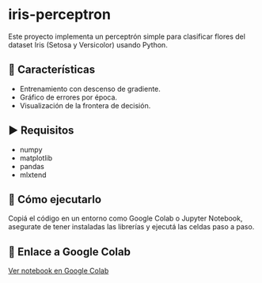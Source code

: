 # iris-perceptron

Este proyecto implementa un perceptrón simple para clasificar flores del dataset Iris (Setosa y Versicolor) usando Python.

## 📌 Características
- Entrenamiento con descenso de gradiente.
- Gráfico de errores por época.
- Visualización de la frontera de decisión.

## ▶️ Requisitos
- numpy  
- matplotlib  
- pandas  
- mlxtend  

## 🚀 Cómo ejecutarlo
Copiá el código en un entorno como Google Colab o Jupyter Notebook, asegurate de tener instaladas las librerías y ejecutá las celdas paso a paso.

## 🔗 Enlace a Google Colab

[Ver notebook en Google Colab](https://colab.research.google.com/drive/18mOTm9tfJkNwDUfno7z8B4ThDiMCB3N8?usp=sharing)
